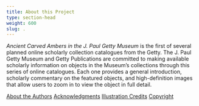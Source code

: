 ```yaml
---
title: About this Project
type: section-head
weight: 600
slug: .
---
```


*Ancient Carved Ambers in the J. Paul Getty Museum* is the first of several planned online scholarly collection catalogues from the Getty. The J. Paul Getty Museum and Getty Publications are committed to making available scholarly information on objects in the Museum’s collections through this series of online catalogues. Each one provides a general introduction, scholarly commentary on the featured objects, and high-definition images that allow users to zoom in to view the object in full detail.

[About the Authors](#authors/)
[Acknowledgments](#acknowledgments/)
[Illustration Credits](#rights/illustrations/)
[Copyright](#rights/)
